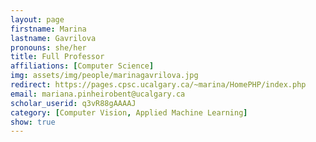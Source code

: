 ```yaml
---
layout: page
firstname: Marina
lastname: Gavrilova
pronouns: she/her
title: Full Professor
affiliations: [Computer Science]
img: assets/img/people/marinagavrilova.jpg
redirect: https://pages.cpsc.ucalgary.ca/~marina/HomePHP/index.php
email: mariana.pinheirobent@ucalgary.ca
scholar_userid: q3vR88gAAAAJ
category: [Computer Vision, Applied Machine Learning]
show: true
---
```

